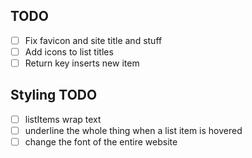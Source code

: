 ## TODO

-   [ ] Fix favicon and site title and stuff
-   [ ] Add icons to list titles
-   [ ] Return key inserts new item

## Styling TODO

-   [ ] listItems wrap text
-   [ ] underline the whole thing when a list item is hovered
-   [ ] change the font of the entire website

